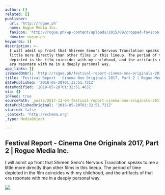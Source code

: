 ```yaml
---
author: []
related: []
publisher:
  url: 'http://rogue.ph'
  name: Rogue Media Inc.
  favicon: 'http://rogue.ph/wp-content/uploads/2015/09/cropped-favicon-192x192.png'
  domain: rogue.ph
keywords: []
description: >-
  I will admit up front that Shireen Seno's Nervous Translation speaks to me a
  little more directly than other films in this lineup. The period of time
  depicted in the film coincides with my childhood, and the artifacts of that
  era resonate with me in a deeply personal way.
app_links: []
isBasedOnUrl: 'http://rogue.ph/festival-report-cinema-one-originals-2017-part-2/'
title: 'Festival Report - Cinema One Originals 2017, Part 2 | Rogue Media Inc.'
datePublished: '2018-05-20T01:32:51.721Z'
dateModified: '2018-05-20T01:32:51.463Z'
via: {}
inFeed: true
sourcePath: _posts/2017-12-04-festival-report-cinema-one-originals-2017-part-2-or-rogue.md
datePublishedOriginal: '2018-05-20T01:32:51.721Z'
starred: false
_context: 'http://schema.org'
_type: MediaObject

---
```

<article style=""><h1>Festival Report - Cinema One Originals 2017, Part 2 | Rogue Media Inc.</h1><p>I will admit up front that Shireen Seno's Nervous Translation speaks to me a little more directly than other films in this lineup. The period of time depicted in the film coincides with my childhood, and the artifacts of that era resonate with me in a deeply personal way.</p><img src="http://rogue.ph/wp-content/uploads/2017/11/ft-img-2.jpg" /></article>